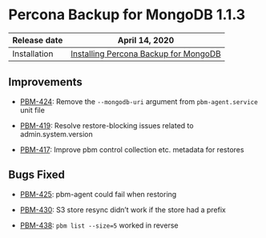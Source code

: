 # Percona Backup for MongoDB 1.1.3

| Release date | April 14, 2020  |
|------------- | ---------------|
| Installation | [Installing Percona Backup for MongoDB](../installation.md) |


## Improvements

* [PBM-424](https://jira.percona.com/browse/PBM-424): Remove the `--mongodb-uri` argument from `pbm-agent.service` unit file

* [PBM-419](https://jira.percona.com/browse/PBM-419): Resolve restore-blocking issues related to admin.system.version

* [PBM-417](https://jira.percona.com/browse/PBM-417): Improve pbm control collection etc. metadata for restores

## Bugs Fixed

* [PBM-425](https://jira.percona.com/browse/PBM-425): pbm-agent could fail when restoring

* [PBM-430](https://jira.percona.com/browse/PBM-430): S3 store resync didn’t work if the store had a prefix

* [PBM-438](https://jira.percona.com/browse/PBM-438): `pbm list --size=5` worked in reverse
